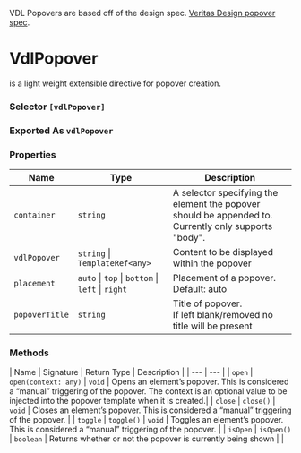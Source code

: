 VDL Popovers are based off of the design spec.
[Veritas Design popover spec](https://confluence.community.veritas.com/display/uxcommunity/Global+Pop-over).

# VdlPopover
is a light weight extensible directive for popover creation.

### Selector `[vdlPopover]`
### Exported As `vdlPopover`

### Properties

| Name | Type | Description |
| --- | --- | --- |
| `container` | `string` | A selector specifying the element the popover should be appended to.<br>Currently only supports "body". |
| `vdlPopover` | `string` &#124; `TemplateRef<any>`  | Content to be displayed within the popover |
| `placement` | `auto` &#124; `top` &#124; `bottom` &#124; `left` &#124; `right`  | Placement of a popover. Default: auto |
| `popoverTitle` | `string`  | Title of popover.<br>If left blank/removed no title will be present |

### Methods

| Name | Signature | Return Type | Description |
| --- | --- |
| `open` | `open(context: any)` | `void` | Opens an element’s popover. This is considered a “manual” triggering of the popover. The context is an optional value to be injected into the popover template when it is created.|
| `close` | `close()` | `void` | Closes an element’s popover. This is considered a “manual” triggering of the popover. |
| `toggle` | `toggle()` | `void` | Toggles an element’s popover. This is considered a “manual” triggering of the popover. |
| `isOpen` | `isOpen()` | `boolean` | Returns whether or not the popover is currently being shown |                                              |

